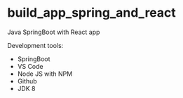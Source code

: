 # build_app_spring_and_react
Java SpringBoot with React app

Development tools: 
- SpringBoot
- VS Code 
- Node JS with NPM
- Github
- JDK 8
